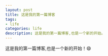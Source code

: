 ```yaml
---
layout: post
title: 这是我的第一篇博客
tags:
- life
categories: life
description: 这是我的第一篇博客,也是一个新的开始。
---
```

这是我的第一篇博客,也是一个新的开始！:smile:
